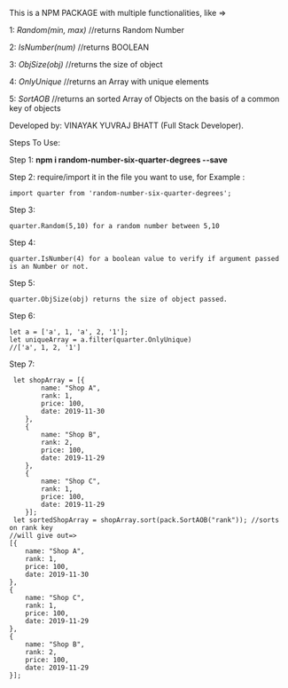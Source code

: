 This is a NPM PACKAGE with multiple functionalities, like =>

1: _Random(min, max)_ //returns Random Number
 
2: _IsNumber(num)_ //returns BOOLEAN

3: _ObjSize(obj)_ //returns the size of object 

4: _OnlyUnique_ //returns an Array with unique elements

5: _SortAOB_ //returns an sorted Array of Objects on the basis of a common key of objects
 
Developed by: VINAYAK YUVRAJ BHATT (Full Stack Developer).




Steps To Use:

Step 1: **npm i random-number-six-quarter-degrees --save**

Step 2: require/import it in the file you want to use, for Example :
 
    import quarter from 'random-number-six-quarter-degrees';

Step 3:    

    quarter.Random(5,10) for a random number between 5,10

Step 4:
 
    quarter.IsNumber(4) for a boolean value to verify if argument passed is an Number or not.

Step 5:
    
    quarter.ObjSize(obj) returns the size of object passed.

Step 6:

    let a = ['a', 1, 'a', 2, '1'];
    let uniqueArray = a.filter(quarter.OnlyUnique)
    //['a', 1, 2, '1']
        
Step 7:
    
     let shopArray = [{
            name: "Shop A",
            rank: 1,
            price: 100,
            date: 2019-11-30
        },
        {
            name: "Shop B",
            rank: 2,
            price: 100,
            date: 2019-11-29
        },
        {
            name: "Shop C",
            rank: 1,
            price: 100,
            date: 2019-11-29
        }];
     let sortedShopArray = shopArray.sort(pack.SortAOB("rank")); //sorts on rank key
    //will give out=>
    [{
        name: "Shop A",
        rank: 1,
        price: 100,
        date: 2019-11-30
    },
    {
        name: "Shop C",
        rank: 1,
        price: 100,
        date: 2019-11-29
    },
    {
        name: "Shop B",
        rank: 2,
        price: 100,
        date: 2019-11-29
    }];

    
  